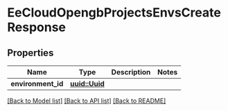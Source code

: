 # EeCloudOpengbProjectsEnvsCreateResponse

## Properties

Name | Type | Description | Notes
------------ | ------------- | ------------- | -------------
**environment_id** | [**uuid::Uuid**](uuid::Uuid.md) |  | 

[[Back to Model list]](../README.md#documentation-for-models) [[Back to API list]](../README.md#documentation-for-api-endpoints) [[Back to README]](../README.md)


